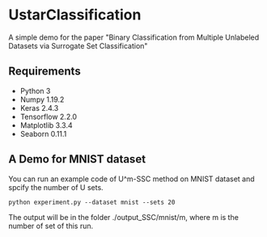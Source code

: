 # UstarClassification
A simple demo for the paper "Binary Classification from Multiple Unlabeled Datasets via Surrogate Set Classification"

## Requirements
+ Python 3
+ Numpy 1.19.2
+ Keras 2.4.3
+ Tensorflow 2.2.0
+ Matplotlib 3.3.4
+ Seaborn 0.11.1

## A Demo for MNIST dataset
You can run an example code of U^m-SSC method on MNIST dataset and spcify the number of U sets.

`python experiment.py --dataset mnist --sets 20`

The output will be in the folder ./output_SSC/mnist/m,
where m is the number of set of this run.
